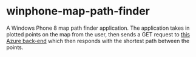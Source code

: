 <h1>winphone-map-path-finder</h1>

A Windows Phone 8 map path finder application. The application takes in plotted points on the map from the user, then sends a GET request to <a href="https://github.com/sirar87/azure-cloud-service-ga/" target="_blank">this Azure back-end</a> which then responds with the shortest path between the points.
